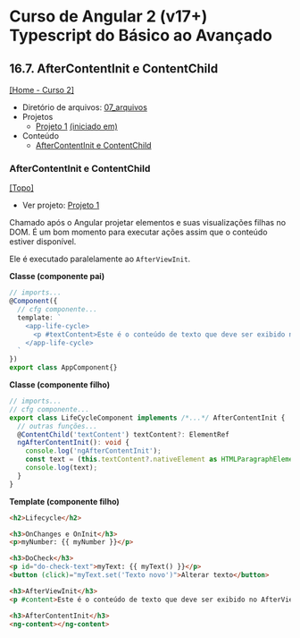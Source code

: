 # Curso de Angular 2 (v17+) Typescript do Básico ao Avançado

## 16.7. AfterContentInit e ContentChild
[[Home - Curso 2]](../../README.md#curso-2)<br />

- Diretório de arquivos: [07_arquivos](./07_arquivos/)
- Projetos
  - [Projeto 1](./07_arquivos/proj_01/) [(iniciado em)](#aftercontentinit-e-contentchild)
- Conteúdo
  - [AfterContentInit e ContentChild](#aftercontentinit-e-contentchild)

### AfterContentInit e ContentChild
[[Topo]](#)<br />

- Ver projeto: [Projeto 1](./07_arquivos/proj_01/)

Chamado após o Angular projetar elementos e suas visualizações filhas no DOM. É um bom momento para executar ações assim que o conteúdo estiver disponível.

Ele é executado paralelamente ao `AfterViewInit`.

**Classe (componente pai)**
```typescript
// imports...
@Component({
  // cfg componente...
  template: `
    <app-life-cycle>
      <p #textContent>Este é o conteúdo de texto que deve ser exibido no AfterContentInit</p>
    </app-life-cycle> 
  `
})
export class AppComponent{}
```

**Classe (componente filho)**
```typescript
// imports...
// cfg componente...
export class LifeCycleComponent implements /*...*/ AfterContentInit {
  // outras funções...
  @ContentChild('textContent') textContent?: ElementRef
  ngAfterContentInit(): void {
    console.log('ngAfterContentInit');
    const text = (this.textContent?.nativeElement as HTMLParagraphElement).textContent;
    console.log(text);
  }
}
```

**Template (componente filho)**
```html
<h2>Lifecycle</h2>

<h3>OnChanges e OnInit</h3>
<p>myNumber: {{ myNumber }}</p>

<h3>DoCheck</h3>
<p id="do-check-text">myText: {{ myText() }}</p>
<button (click)="myText.set('Texto novo')">Alterar texto</button>

<h3>AfterViewInit</h3>
<p #content>Este é o conteúdo de texto que deve ser exibido no AfterViewInit</p>

<h3>AfterContentInit</h3>
<ng-content></ng-content>
```
